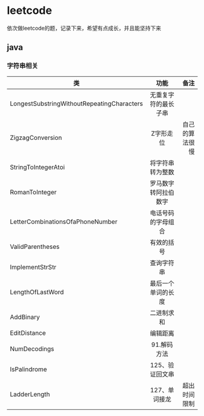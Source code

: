 # leetcode
依次做leetcode的题，记录下来，希望有点成长，并且能坚持下来

## java

### 字符串相关
| 类   |      功能      |  备注 |
|----------|:-------------:|------:|
| LongestSubstringWithoutRepeatingCharacters |  无重复字符的最长子串 |  |
| ZigzagConversion |  Z字形走位 | 自己的算法很慢 |
| StringToIntegerAtoi |  将字符串转为整数 |  |
| RomanToInteger |  罗马数字转阿拉伯数字 |  |
| LetterCombinationsOfaPhoneNumber |  电话号码的字母组合 |  |
| ValidParentheses |  有效的括号 |  |
| ImplementStrStr |  查询字符串 |  |
| LengthOfLastWord |  最后一个单词的长度 |  |
| AddBinary |  二进制求和 |  |
| EditDistance |  编辑距离 |  |
| NumDecodings |  91.解码方法 |  |
| IsPalindrome |  125、验证回文串 |  |
| LadderLength |  127、单词接龙 | 超出时间限制 |
